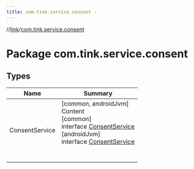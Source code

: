 ```yaml
---
title: com.tink.service.consent -
---
```

//[link](../index.md)/[com.tink.service.consent](index.md)



# Package com.tink.service.consent  


## Types  
  
|  Name|  Summary| 
|---|---|
| <a name="com.tink.service.consent/ConsentService///PointingToDeclaration/"></a>ConsentService| <a name="com.tink.service.consent/ConsentService///PointingToDeclaration/"></a>[common, androidJvm]  <br>Content  <br>[common]  <br>interface [ConsentService]([common]-consent-service/index.md)  <br>[androidJvm]  <br>interface [ConsentService]([android-jvm]-consent-service/index.md)  <br><br><br>

